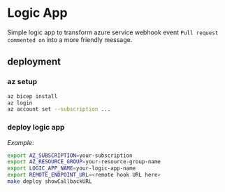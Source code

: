 # Logic App

Simple logic app to transform azure service webhook event `Pull request commented on` into a more friendly message.

## deployment

### az setup

```bash
az bicep install
az login
az account set --subscription ...
```

### deploy logic app

*Example*:

```bash
export AZ_SUBSCRIPTION=your-subscription
export AZ_RESOURCE_GROUP=your-resource-group-name
export LOGIC_APP_NAME=your-logic-app-name
export REMOTE_ENDPOINT_URL=<remote hook URL here>
make deploy showCallbackURL
```
